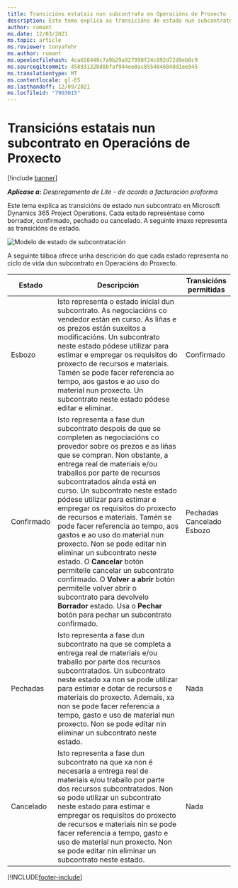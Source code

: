 ```yaml
---
title: Transicións estatais nun subcontrato en Operacións de Proxecto
description: Este tema explica as transicións de estado nun subcontrato en Microsoft Dynamics 365 Project Operations a medida que se crea, executa e pecha o subcontrato.
author: rumant
ms.date: 12/03/2021
ms.topic: article
ms.reviewer: tonyafehr
ms.author: rumant
ms.openlocfilehash: 4ca658440c7a9b29a927098f24c092d72d9eb0c9
ms.sourcegitcommit: 45893132bd8bfaf944ee0ac855484684dd1ee945
ms.translationtype: MT
ms.contentlocale: gl-ES
ms.lasthandoff: 12/09/2021
ms.locfileid: "7903015"
---
```

# <a name="state-transitions-on-a-subcontract-in-project-operations"></a>Transicións estatais nun subcontrato en Operacións de Proxecto

[!include [banner](../../includes/dataverse-preview.md)]

_**Aplícase a:** Despregamento de Lite - de acordo a facturación proforma_

Este tema explica as transicións de estado nun subcontrato en Microsoft Dynamics 365 Project Operations. Cada estado represéntase como borrador, confirmado, pechado ou cancelado. A seguinte imaxe representa as transicións de estado.

![Modelo de estado de subcontratación](../media/SubconStates.png)  

A seguinte táboa ofrece unha descrición do que cada estado representa no ciclo de vida dun subcontrato en Operacións do Proxecto.

| Estado | Descripción | Transicións permitidas |
| --- | --- | --- |
| Esbozo | Isto representa o estado inicial dun subcontrato. As negociacións co vendedor están en curso. As liñas e os prezos están suxeitos a modificacións. Un subcontrato neste estado pódese utilizar para estimar e empregar os requisitos do proxecto de recursos e materiais. Tamén se pode facer referencia ao tempo, aos gastos e ao uso do material nun proxecto. Un subcontrato neste estado pódese editar e eliminar. | Confirmado |
| Confirmado | Isto representa a fase dun subcontrato despois de que se completen as negociacións co provedor sobre os prezos e as liñas que se compran. Non obstante, a entrega real de materiais e/ou traballos por parte de recursos subcontratados aínda está en curso. Un subcontrato neste estado pódese utilizar para estimar e empregar os requisitos do proxecto de recursos e materiais. Tamén se pode facer referencia ao tempo, aos gastos e ao uso do material nun proxecto. Non se pode editar nin eliminar un subcontrato neste estado. O **Cancelar** botón permítelle cancelar un subcontrato confirmado. O **Volver a abrir** botón permítelle volver abrir o subcontrato para devolvelo **Borrador** estado. Usa o **Pechar** botón para pechar un subcontrato confirmado. | Pechadas <br> Cancelado <br> Esbozo |
| Pechadas | Isto representa a fase dun subcontrato na que se completa a entrega real de materiais e/ou traballo por parte dos recursos subcontratados. Un subcontrato neste estado xa non se pode utilizar para estimar e dotar de recursos e materiais do proxecto. Ademais, xa non se pode facer referencia a tempo, gasto e uso de material nun proxecto. Non se pode editar nin eliminar un subcontrato neste estado. | Nada |
| Cancelado | Isto representa a fase dun subcontrato na que xa non é necesaria a entrega real de materiais e/ou traballo por parte dos recursos subcontratados. Non se pode utilizar un subcontrato neste estado para estimar e empregar os requisitos do proxecto de recursos e materiais nin se pode facer referencia a tempo, gasto e uso de material nun proxecto. Non se pode editar nin eliminar un subcontrato neste estado. | Nada |


[!INCLUDE[footer-include](../../includes/footer-banner.md)]
